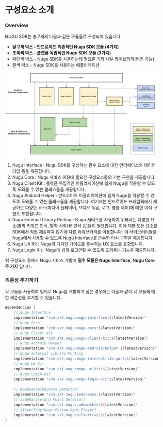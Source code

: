 # 구성요소 소개

### Overview

NUGU SDK는 총 7개의 다음과 같은 모듈들로 구성되어 있습니다. 

* **살구색 박스 - 안드로이드 의존적인 Nugu SDK 모듈 \(4가지\)**
* **초록색 박스 - 플랫폼 독립적인 Nugu SDK 모듈 \(3가지\)**
* 파란색 박스 - Nugu SDK를 사용하는데 필요한 기타 내부 라이브러리\(변경 가능\)
* 흰색 박스 - Nugu SDK를 사용하는 애플리케이션

![](../../../.gitbook/assets/android-components-diagram.png)

1. Nugu Interface : Nugu SDK를 구성하는 필수 요소에 대한 인터페이스와 데이터 타입 등을 제공합니다. 
2. Nugu Core : Nugu 서비스 이용에 필요한 구성요소들의 기본 구현을 제공합니다.
3. Nugu Client Kit : 플랫폼 독립적인 어플리케이션에 쉽게 Nugu를 적용할 수 있도록 도와줄 수 있는 클래스들을 제공합니다.
4. Nugu Android Helper : 안드로이드 어플리케이션에 쉽게 Nugu를 적용할 수 있도록 도와줄 수 있는 클래스들을 제공합니다. 여기에는 안드로이드 프레임웍에서 제공하는 다양한 요소\(미디어 플레이어, 오디오 녹음, 로그, 볼륨 제어\)에 대한 이식 구현도 포함됩니다.
5. Nugu External Library Porting : Nugu 서비스를 사용하기 위해서는 다양한 요소\(발화 키워드 인식, 발화 시작/끝 인식 등\)들이 필요합니다. 이에 대한 모든 요소를 SDK에서 직접 제공하지 않기에 다른 라이브러리를 이용합니다. 이 라이브러리들을 Nugu에서 사용할 수 있도록 Nugu Interface를 준수한 이식 구현을 제공합니다.
6. Nugu UX Kit : Nugu의 디자인 가이드를 준수하는 UX 요소를 포함합니다.
7. Nugu Login Kit : Nugu에 쉽게 로그인할 수 있도록 도와주는 기능을 제공합니다.

위 구성요소 중에서 Nugu 서비스 개발에 **필수 모듈은 Nugu Interface, Nugu Core 두 가지** 입니다.

### 의존성 추가하기

각 모듈을 사용하여 임의로 Nugu를 개발하고 싶은 경우에는 다음과 같이 각 모듈에 대한 의존성을 추가할 수 있습니다.

```groovy
dependencies {
    // Nugu Interface
    implementation "com.skt.nugu:nugu-interface:${latestVersion}"
    // Nugu Core
    implementation "com.skt.nugu:nugu-core:${latestVersion}"
    // Nugu Client Kit
    implementation "com.skt.nugu:nugu-client-kit:${latestVersion}"
    // Nugu Android Helper
    implementation "com.skt.nugu:nugu-android-helper:${latestVersion}"
    // Nugu Internal Library Porting
    implementation "com.skt.nugu:nugu-internal-lib-port:${latestVersion}"
    // Nugu UX Kit
    implementation "com.skt.nugu:nugu-ux-kit:${latestVersion}"
    // Nugu Login Kit
    implementation "com.skt.nugu:nugu-login-kit:${latestVersion}"
    
    // KeenSense(Keyword Detector)
    implementation "com.skt.nugu:keensense:${latestVersion}"
    // JadeMarble(End Point Detector)
    implementation "com.skt.nugu:jademarble:${latestVersion}"
    // SilverTray(Nugu Custom Opus Player)
    implementation "com.skt.nugu:silvertray:${latestVersion}"
}
```





